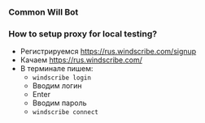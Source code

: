 ### Common Will Bot

### How to setup proxy for local testing?
- Регистрируемся https://rus.windscribe.com/signup
- Качаем https://rus.windscribe.com/
- В терминале пишем:
  - `windscribe login`
  - Вводим логин 
  - Enter
  - Вводим пароль
  - `windscribe connect`

